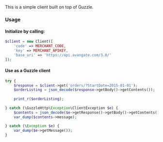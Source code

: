 This is a simple client built on top of Guzzle.

### Usage

#### Initialize by calling:

```php
$client = new Client([
    'code' => MERCHANT_CODE,
    'key' => MERCHANT_APIKEY,
    'base_uri' => 'https://api.avangate.com/3.0/'
]);
```

#### Use as a Guzzle client

```php
try {
    $response = $client->get('orders/?StartDate=2015-01-01');
    $orderListing = json_decode($response->getBody()->getContents());
    
    print_r($orderListing);
    
} catch (\GuzzleHttp\Exception\ClientException $e) {
    $contents = json_decode($e->getResponse()->getBody()->getContents());
    var_dump($contents->message);
    
} catch (\Exception $e) {
    var_dump($e->getMessage());
}
```
